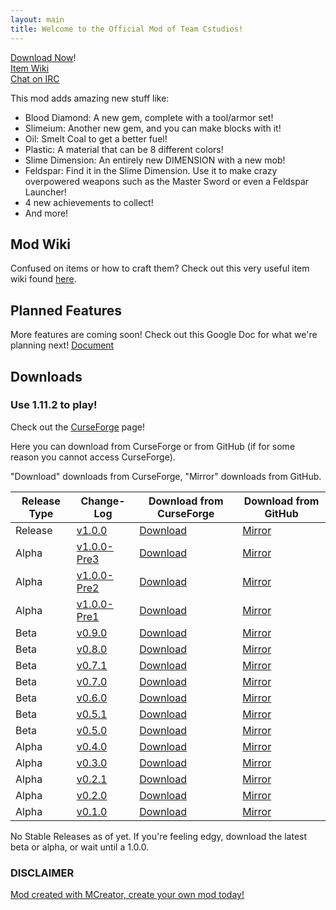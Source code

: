 ```yaml
---
layout: main
title: Welcome to the Official Mod of Team Cstudios!
---
```


[Download Now](#downloads)!<br/>
[Item Wiki](wiki)<br/>
[Chat on IRC](irc)

This mod adds amazing new stuff like:

- Blood Diamond: A new gem, complete with a tool/armor set!
- Slimeium: Another new gem, and you can make blocks with it!
- Oil: Smelt Coal to get a better fuel!
- Plastic: A material that can be 8 different colors!
- Slime Dimension: An entirely new DIMENSION with a new mob!
- Feldspar: Find it in the Slime Dimension. Use it to make crazy overpowered weapons such as the Master Sword or even a Feldspar Launcher!
- 4 new achievements to collect!
- And more!

## Mod Wiki

Confused on items or how to craft them? Check out this very useful item wiki found [here](wiki).

## Planned Features

More features are coming soon! Check out this Google Doc for what we're planning next! [Document](https://docs.google.com/document/d/1iLpDbmiFM5Q7dai4ZxXsKUcvsmPjlw72fb-hxB8LypQ/edit?usp=sharing)

## Downloads

### Use 1.11.2 to play!

Check out the [CurseForge](https://minecraft.curseforge.com/projects/cstudiosmod/files) page!

Here you can download from CurseForge or from GitHub (if for some reason you cannot access CurseForge).

"Download" downloads from CurseForge, "Mirror" downloads from GitHub.

Release Type | Change-Log | Download from CurseForge | Download from GitHub
----------|---------|-------|-------
Release | [v1.0.0](https://github.com/TeamCstudios/CStudiosMod/releases/tag/1.0.0) | [Download](https://minecraft.curseforge.com/projects/cstudiosmod/files/2466682/download) | [Mirror](http://teamcstudios.pro/CStudiosMod/downloads/cstudiosmod_1.0.0-v1.11.2)
Alpha | [v1.0.0-Pre3](https://github.com/TeamCstudios/CStudiosMod/releases/tag/1.0.0-pre3) | [Download](https://minecraft.curseforge.com/projects/cstudiosmod/files/2466364/download) | [Mirror](http://teamcstudios.pro/CStudiosMod/downloads/cstudiosmod_1.0.0-pre3.jar)
Alpha | [v1.0.0-Pre2](https://github.com/TeamCstudios/CStudiosMod/releases/tag/1.0.0-pre2) | [Download](https://minecraft.curseforge.com/projects/cstudiosmod/files/2466263/download) | [Mirror](http://teamcstudios.pro/CStudiosMod/downloads/cstudiosmod_1.0.0-pre2.jar)
Alpha | [v1.0.0-Pre1](https://github.com/TeamCstudios/CStudiosMod/releases/tag/1.0.0-pre1) | [Download](https://minecraft.curseforge.com/projects/cstudiosmod/files/2466043/download) | [Mirror](http://teamcstudios.pro/CStudiosMod/downloads/cstudiosmod_1.0.0-pre1.jar)
Beta | [v0.9.0](https://github.com/TeamCstudios/CStudiosMod/releases/tag/0.9.0) | [Download](https://minecraft.curseforge.com/projects/cstudiosmod/files/2445959/download) | [Mirror](http://teamcstudios.pro/CStudiosMod/downloads/cstudiosmod_0.9.0.jar)
Beta | [v0.8.0](https://github.com/TeamCstudios/CStudiosMod/releases/tag/0.8.0) | [Download](https://minecraft.curseforge.com/projects/cstudiosmod/files/2445501/download) | [Mirror](http://teamcstudios.pro/CStudiosMod/downloads/cstudiosmod_0.8.0.jar)
Beta | [v0.7.1](https://github.com/TeamCstudios/CStudiosMod/releases/tag/0.7.1) | [Download](https://minecraft.curseforge.com/projects/cstudiosmod/files/2440230/download) | [Mirror](http://teamcstudios.pro/CStudiosMod/downloads/cstudiosmod_0.7.1.jar)
Beta | [v0.7.0](https://github.com/TeamCstudios/CStudiosMod/releases/tag/0.7.0) | [Download](https://minecraft.curseforge.com/projects/cstudiosmod/files/2439821/download) | [Mirror](http://teamcstudios.pro/CStudiosMod/downloads/cstudiosmod_0.7.0.jar)
Beta | [v0.6.0](https://github.com/TeamCstudios/CStudiosMod/releases/tag/0.6.0) | [Download](https://minecraft.curseforge.com/projects/cstudiosmod/files/2439766/download) | [Mirror](http://teamcstudios.pro/CStudiosMod/downloads/cstudiosmod_0.6.0.jar)
Beta | [v0.5.1](https://github.com/TeamCstudios/CStudiosMod/releases/tag/0.5.1) | [Download](https://minecraft.curseforge.com/projects/cstudiosmod/files/2439765/download) | [Mirror](http://teamcstudios.pro/CStudiosMod/downloads/cstudiosmod_0.5.1.jar)
Beta | [v0.5.0](https://github.com/TeamCstudios/CStudiosMod/releases/tag/0.5.0) | [Download](https://minecraft.curseforge.com/projects/cstudiosmod/files/2439764/download) | [Mirror](http://teamcstudios.pro/CStudiosMod/downloads/cstudiosmod_0.5.0.jar)
Alpha | [v0.4.0](https://github.com/TeamCstudios/CStudiosMod/releases/tag/0.4.0) | [Download](https://minecraft.curseforge.com/projects/cstudiosmod/files/2439763/download) | [Mirror](http://teamcstudios.pro/CStudiosMod/downloads/cstudiosmod_0.4.0.jar)
Alpha | [v0.3.0](https://github.com/TeamCstudios/CStudiosMod/releases/tag/0.3.0) | [Download](https://minecraft.curseforge.com/projects/cstudiosmod/files/2439762/download) | [Mirror](http://teamcstudios.pro/CStudiosMod/downloads/cstudiosmod_0.3.0.jar)
Alpha | [v0.2.1](https://github.com/TeamCstudios/CStudiosMod/releases/tag/0.2.1) | [Download](https://minecraft.curseforge.com/projects/cstudiosmod/files/2439761/download) | [Mirror](http://teamcstudios.pro/CStudiosMod/downloads/cstudiosmod_0.2.1.jar)
Alpha | [v0.2.0](https://github.com/TeamCstudios/CStudiosMod/releases/tag/0.2.0) | [Download](https://minecraft.curseforge.com/projects/cstudiosmod/files/2439760/download) | [Mirror](http://teamcstudios.pro/CStudiosMod/downloads/cstudiosmod_0.2.0.jar)
Alpha | [v0.1.0](https://github.com/TeamCstudios/CStudiosMod/releases/tag/0.1.0) | [Download](https://minecraft.curseforge.com/projects/cstudiosmod/files/2439759/download) | [Mirror](http://teamcstudios.pro/CStudiosMod/downloads/cstudiosmod_0.1.0.jar)

No Stable Releases as of yet. If you're feeling edgy, download the latest beta or alpha, or wait until a 1.0.0.

### DISCLAIMER
[Mod created with MCreator, create your own mod today!](https://mcreator.pylo.co/)
